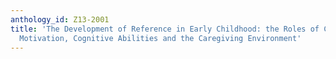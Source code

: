 ```yaml
---
anthology_id: Z13-2001
title: 'The Development of Reference in Early Childhood: the Roles of Communicative
  Motivation, Cognitive Abilities and the Caregiving Environment'
---
```

